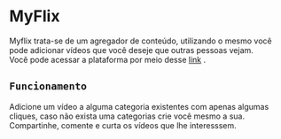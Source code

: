 # MyFlix

Myflix trata-se de um agregador de conteúdo, utilizando o mesmo você pode adicionar vídeos que você deseje que outras pessoas vejam.   
Você pode acessar a plataforma por meio desse [link](hhttps://myflix-delta.vercel.app/) .

## `Funcionamento`

Adicione um vídeo a alguma categoria existentes com apenas algumas cliques, caso não exista uma categorias crie você mesmo a sua.
Compartinhe, comente e curta os vídeos que lhe interesssem. 
